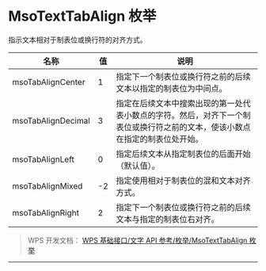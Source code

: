 # MsoTextTabAlign 枚举

指示文本相对于制表位或换行符的对齐方式。

| 名称               | 值  | 说明                                                                                                                         |
|--------------------|-----|------------------------------------------------------------------------------------------------------------------------------|
| msoTabAlignCenter  | 1   | 指定下一个制表位或换行符之前的后续文本以指定的制表位为中间点。                                                               |
| msoTabAlignDecimal | 3   | 指定在后续文本中搜索出现的第一处代表小数点的字符。然后，对齐下一个制表位或换行符之前的文本，使该小数点在指定的制表位处开始。 |
| msoTabAlignLeft    | 0   | 指定后续文本从指定制表位的后面开始（默认值）。                                                                               |
| msoTabAlignMixed   | -2  | 指定使用相对于制表位的混和文本对齐方式。                                                                                     |
| msoTabAlignRight   | 2   | 指定下一个制表位或换行符之前的后续文本与指定的制表位右对齐。                                                                 |

> WPS 开发文档： [WPS 基础接口/文字 API 参考/枚举/MsoTextTabAlign 枚举](https://qn.cache.wpscdn.cn/encs/doc/office_v19/topics/WPS%20%E5%9F%BA%E7%A1%80%E6%8E%A5%E5%8F%A3/%E6%96%87%E5%AD%97%20API%20%E5%8F%82%E8%80%83/%E6%9E%9A%E4%B8%BE/MsoTextTabAlign%20%E6%9E%9A%E4%B8%BE.html)

------------------------------------------------------------------------
